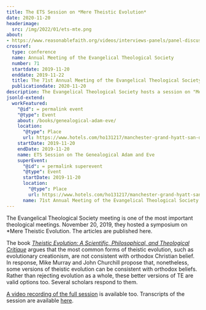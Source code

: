 ```yaml
---
title: The ETS Session on *Mere Theistic Evolution*
date: 2020-11-20
headerimage:
  src: /img/2022/01/ets-mte.png
about:
- https://www.reasonablefaith.org/videos/interviews-panels/panel-discussion-on-mere-theistic-evolution-eps-2019
crossref:
  type: conference
  name: Annual Meeting of the Evangelical Theological Society
  number: 71
  startdate: 2019-11-20
  enddate: 2019-11-22
  title: The 71st Annual Meeting of the Evangelical Theological Society
  publicationdate: 2020-11-20
description: The Evangelical Theological Society hosts a session on "Mere Theistic Evolution."
jsonld-extend:
  workFeatured: 
    "@id": = permalink event
    "@type": Event
    about: /books/genealogical-adam-eve/
    location: 
      "@type": Place
      url: https://www.hotels.com/ho131217/manchester-grand-hyatt-san-diego-san-diego-united-states-of-america/
    startDate: 2019-11-20
    endDate: 2019-11-20
    name: ETS Session on The Genealogical Adam and Eve 
    superEvent:
      "@id": = permalink superevent
      "@type": Event
      startDate: 2019-11-20
      location: 
        "@type": Place
        url: https://www.hotels.com/ho131217/manchester-grand-hyatt-san-diego-san-diego-united-states-of-america/
      name: 71st Annual Meeting of the Evangelical Theological Society
---
```

The Evangelical Theological Society meeting is one of the most important theological meetings. November 20, 2019, they hosted a symposium on *Mere Theistic Evolution. The articles are published here. 

The book [*Theistic Evolution: A
Scientific, Philosophical, and Theological Critique*](https://www.amazon.com/dp/1433552868) argues that the most common forms of theistic evolution, such as evolutionary creationism, are not consistent with orthodox Christian belief. In response, Mike Murray and John Churchill propose that, nonetheless, some versions of theistic evolution can be consistent with orthodox beliefs. Rather than rejecting evolution as a whole, these better versions of TE are valid options too. Several scholars respond to them.


[A video recording of the full session](https://www.youtube.com/playlist?list=PLc0j60GXf64pcz81txpLTY4u4Q9HsbJwp) is available too. Transcripts of the session are available [here](https://www.reasonablefaith.org/videos/interviews-panels/panel-discussion-on-mere-theistic-evolution-eps-2019).